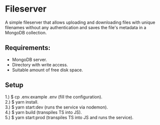 # Fileserver
A simple fileserver that allows uploading and downloading files with unique filenames without any authentication and saves the 
file's metadata in a MongoDB collection.

## Requirements:  
- MongoDB server. 
- Directory with write access. 
- Suitable amount of free disk space.

## Setup

1.) $ cp .env.example .env (fill the configuration).  
2.) $ yarn install.  
3.) $ yarn start:dev (runs the service via nodemon).  
4.) $ yarn build (transpiles TS into JS).  
5.) $ yarn start:prod (transpiles TS into JS and runs the service). 

